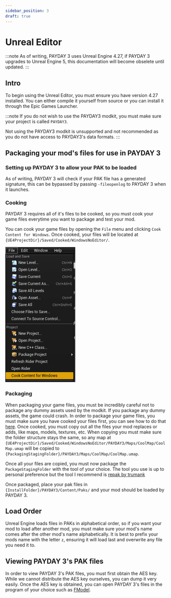 ```yaml
---
sidebar_position: 3
draft: true
---
```


# Unreal Editor

:::note
As of writing, PAYDAY 3 uses Unreal Engine 4.27, if PAYDAY 3 upgrades to Unreal Engine 5, this documentation will become obselete until updated.
:::

## Intro
To begin using the Unreal Editor, you must ensure you have version 4.27 installed. You can either compile it yourself from source or you can install it through the Epic Games Launcher.

:::note
If you do not wish to use the PAYDAY3 modkit, you must make sure your project is called `PAYDAY3`.

Not using the PAYDAY3 modkit is unsupported and not recommended as you do not have access to PAYDAY3's data formats.
:::

## Packaging your mod's files for use in PAYDAY 3

### Setting up PAYDAY 3 to allow your PAK to be loaded
As of writing, PAYDAY 3 will check if your PAK file has a generated signature, this can be bypassed by passing `-fileopenlog` to PAYDAY 3 when it launches.

### Cooking
PAYDAY 3 requires all of it's files to be cooked, so you must cook your game files everytime you want to package and test your mod.

You can cook your game files by opening the `File` menu and clicking `Cook Content for Windows`. Once cooked, your files will be located at `{UE4ProjectDir}/Saved/Cooked/WindowsNoEditor/`.

![UE4 Cook](./ue4-cookoption.png)

### Packaging
When packaging your game files, you must be incredibly careful not to package any dummy assets used by the modkit. If you package any dummy assets, the game could crash.
In order to package your game files, you must make sure you have cooked your files first, you can see how to do that [here](#cooking). Once cooked, you must copy out all the files your mod replaces or adds, like maps, models, textures, etc. When copying you must make sure the folder structure stays the same, so any map at `{UE4ProjectDir}/Saved/Cooked/WindowsNoEditor/PAYDAY3/Maps/CoolMap/CoolMap.umap` will be copied to `{PackagingStagingFolder}/PAYDAY3/Maps/CoolMap/CoolMap.umap`.

Once all your files are copied, you must now package the `PackageStagingFolder` with the tool of your choice. The tool you use is up to personal preference but the tool I recommend is [repak by trumank](https://github.com/trumank/repak)

Once packaged, place your pak files in `{InstallFolder}/PAYDAY3/Content/Paks/` and your mod should be loaded by PAYDAY 3.

## Load Order
Unreal Engine loads files in PAKs in alphabetical order, so if you want your mod to load after another mod, you must make sure your mod's name comes after the other mod's name alphabetically. It is best to prefix your mods name with the letter `z`, ensuring it will load last and overwrite any file you need it to.

## Viewing PAYDAY 3's PAK files
In order to view PAYDAY 3's PAK files, you must first obtain the AES key. While we cannot distribute the AES key ourselves, you can dump it very easily.
Once the AES key is obtained, you can open PAYDAY 3's files in the program of your choice such as [FModel](https://github.com/4sval/FModel/releases).